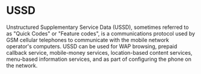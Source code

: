 # USSD
Unstructured Supplementary Service Data (USSD), sometimes referred to as "Quick Codes" or "Feature codes", 
is a communications protocol used by GSM cellular telephones to communicate with the mobile network operator's computers.
USSD can be used for WAP browsing, prepaid callback service, mobile-money services, location-based content services, menu-based information services, 
and as part of configuring the phone on the network.
